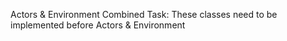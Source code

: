 Actors & Environment Combined Task:
These classes need to be implemented before Actors & Environment